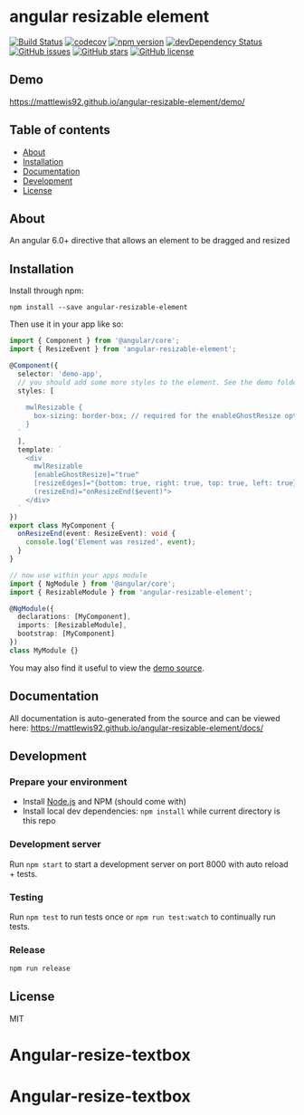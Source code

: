 # angular resizable element

[![Build Status](https://travis-ci.org/mattlewis92/angular-resizable-element.svg?branch=master)](https://travis-ci.org/mattlewis92/angular-resizable-element)
[![codecov](https://codecov.io/gh/mattlewis92/angular-resizable-element/branch/master/graph/badge.svg)](https://codecov.io/gh/mattlewis92/angular-resizable-element)
[![npm version](https://badge.fury.io/js/angular-resizable-element.svg)](http://badge.fury.io/js/angular-resizable-element)
[![devDependency Status](https://david-dm.org/mattlewis92/angular-resizable-element/dev-status.svg)](https://david-dm.org/mattlewis92/angular-resizable-element?type=dev)
[![GitHub issues](https://img.shields.io/github/issues/mattlewis92/angular-resizable-element.svg)](https://github.com/mattlewis92/angular-resizable-element/issues)
[![GitHub stars](https://img.shields.io/github/stars/mattlewis92/angular-resizable-element.svg)](https://github.com/mattlewis92/angular-resizable-element/stargazers)
[![GitHub license](https://img.shields.io/badge/license-MIT-blue.svg)](https://raw.githubusercontent.com/mattlewis92/angular-resizable-element/master/LICENSE)

## Demo

https://mattlewis92.github.io/angular-resizable-element/demo/

## Table of contents

* [About](#about)
* [Installation](#installation)
* [Documentation](#documentation)
* [Development](#development)
* [License](#license)

## About

An angular 6.0+ directive that allows an element to be dragged and resized

## Installation

Install through npm:

```
npm install --save angular-resizable-element
```

Then use it in your app like so:

```typescript
import { Component } from '@angular/core';
import { ResizeEvent } from 'angular-resizable-element';

@Component({
  selector: 'demo-app',
  // you should add some more styles to the element. See the demo folder for a more fleshed out example
  styles: [
    `
    mwlResizable {
      box-sizing: border-box; // required for the enableGhostResize option to work
    }
  `
  ],
  template: `
    <div
      mwlResizable
      [enableGhostResize]="true"
      [resizeEdges]="{bottom: true, right: true, top: true, left: true}"
      (resizeEnd)="onResizeEnd($event)">
    </div>
  `
})
export class MyComponent {
  onResizeEnd(event: ResizeEvent): void {
    console.log('Element was resized', event);
  }
}

// now use within your apps module
import { NgModule } from '@angular/core';
import { ResizableModule } from 'angular-resizable-element';

@NgModule({
  declarations: [MyComponent],
  imports: [ResizableModule],
  bootstrap: [MyComponent]
})
class MyModule {}
```

You may also find it useful to view the [demo source](https://github.com/mattlewis92/angular-resizable-element/blob/master/demo/demo.component.ts).

## Documentation

All documentation is auto-generated from the source and can be viewed here:
https://mattlewis92.github.io/angular-resizable-element/docs/

## Development

### Prepare your environment

* Install [Node.js](http://nodejs.org/) and NPM (should come with)
* Install local dev dependencies: `npm install` while current directory is this repo

### Development server

Run `npm start` to start a development server on port 8000 with auto reload + tests.

### Testing

Run `npm test` to run tests once or `npm run test:watch` to continually run tests.

### Release

```bash
npm run release
```

## License

MIT
# Angular-resize-textbox
# Angular-resize-textbox
